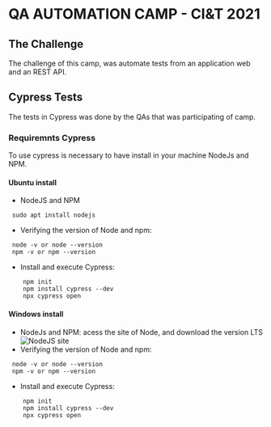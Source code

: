 # QA AUTOMATION CAMP - CI&T 2021

## The Challenge

The challenge of this camp, was automate tests from an application web and an REST API.

## Cypress Tests
The tests in Cypress was done by the QAs that was participating of camp.
### Requiremnts Cypress

To use cypress is necessary to have install in your machine NodeJs and NPM.

#### Ubuntu install

- NodeJS and NPM
```
 sudo apt install nodejs
```
- Verifying the version of Node and npm:
```
 node -v or node --version
 npm -v or npm --version
```
- Install and execute Cypress:
```
	npm init
	npm install cypress --dev
	npx cypress open
```

#### Windows install

- NodeJs and NPM: acess the site of Node, and download the version LTS ![NodeJS site](https://nodejs.org/en/)
- Verifying the version of Node and npm:
```
 node -v or node --version
 npm -v or npm --version
```
- Install and execute Cypress:
```
	npm init
	npm install cypress --dev
	npx cypress open
```
